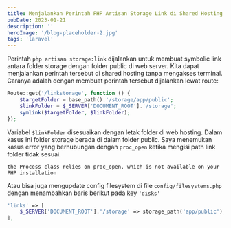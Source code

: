 ```yaml
---
title: Menjalankan Perintah PHP Artisan Storage Link di Shared Hosting
pubDate: 2023-01-21
description: ''
heroImage: '/blog-placeholder-2.jpg'
tags: 'laravel'
---
```


Perintah `php artisan storage:link` dijalankan untuk membuat 
symbolic link antara folder storage dengan folder public di web server. 
Kita dapat menjalankan perintah tersebut 
di shared hosting tanpa mengakses terminal. Caranya adalah dengan 
membuat perintah tersebut dijalankan lewat route:

```php
Route::get('/linkstorage', function () {
    $targetFolder = base_path().'/storage/app/public';
    $linkFolder = $_SERVER['DOCUMENT_ROOT'].'/storage';
    symlink($targetFolder, $linkFolder); 
});
```

Variabel `$linkFolder` disesuaikan dengan letak folder di web hosting. 
Dalam kasus ini folder storage berada di dalam folder public. 
Saya menemukan kasus error yang berhubungan dengan `proc_open` 
ketika mengisi path link folder tidak sesuai.

```
the Process class relies on proc_open, which is not available on your PHP installation
```

Atau bisa juga mengupdate config filesystem di file `config/filesystems.php` 
dengan menambahkan baris berikut pada key `'disks'`

```php
'links' => [
    $_SERVER['DOCUMENT_ROOT'].'/storage' => storage_path('app/public'),
],
```